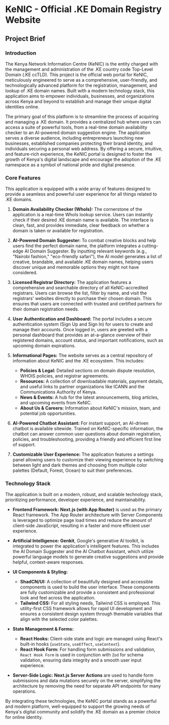 
# KeNIC - Official .KE Domain Registry Website

## Project Brief

### Introduction

The Kenya Network Information Centre (KeNIC) is the entity charged with the management and administration of the .KE country code Top-Level Domain (.KE ccTLD). This project is the official web portal for KeNIC, meticulously engineered to serve as a comprehensive, user-friendly, and technologically advanced platform for the registration, management, and lookup of .KE domain names. Built with a modern technology stack, this application aims to empower individuals, businesses, and organizations across Kenya and beyond to establish and manage their unique digital identities online.

The primary goal of this platform is to streamline the process of acquiring and managing a .KE domain. It provides a centralized hub where users can access a suite of powerful tools, from a real-time domain availability checker to an AI-powered domain suggestion engine. The application serves a diverse audience, including entrepreneurs launching new businesses, established companies protecting their brand identity, and individuals securing a personal web address. By offering a secure, intuitive, and feature-rich experience, the KeNIC portal is designed to foster the growth of Kenya's digital landscape and encourage the adoption of the .KE namespace as a symbol of national pride and digital presence.

### Core Features

This application is equipped with a wide array of features designed to provide a seamless and powerful user experience for all things related to .KE domains.

1.  **Domain Availability Checker (WhoIs):** The cornerstone of the application is a real-time WhoIs lookup service. Users can instantly check if their desired .KE domain name is available. The interface is clean, fast, and provides immediate, clear feedback on whether a domain is taken or available for registration.

2.  **AI-Powered Domain Suggester:** To combat creative blocks and help users find the perfect domain name, the platform integrates a cutting-edge AI Domain Suggester. By inputting relevant keywords (e.g., "Nairobi fashion," "eco-friendly safari"), the AI model generates a list of creative, brandable, and available .KE domain names, helping users discover unique and memorable options they might not have considered.

3.  **Licensed Registrar Directory:** The application features a comprehensive and searchable directory of all KeNIC-accredited registrars. Users can browse the list, filter by name, and visit the registrars' websites directly to purchase their chosen domain. This ensures that users are connected with trusted and certified partners for their domain registration needs.

4.  **User Authentication and Dashboard:** The portal includes a secure authentication system (Sign Up and Sign In) for users to create and manage their accounts. Once logged in, users are greeted with a personal dashboard that provides an at-a-glance overview of their registered domains, account status, and important notifications, such as upcoming domain expirations.

5.  **Informational Pages:** The website serves as a central repository of information about KeNIC and the .KE ecosystem. This includes:
    *   **Policies & Legal:** Detailed sections on domain dispute resolution, WHOIS policies, and registrar agreements.
    *   **Resources:** A collection of downloadable materials, payment details, and useful links to partner organizations like ICANN and the Communications Authority of Kenya.
    *   **News & Events:** A hub for the latest announcements, blog articles, and upcoming events from KeNIC.
    *   **About Us & Careers:** Information about KeNIC's mission, team, and potential job opportunities.

6.  **AI-Powered Chatbot Assistant:** For instant support, an AI-driven chatbot is available sitewide. Trained on KeNIC-specific information, the chatbot can answer common user questions about domain registration, policies, and troubleshooting, providing a friendly and efficient first line of support.

7.  **Customizable User Experience:** The application features a settings panel allowing users to customize their viewing experience by switching between light and dark themes and choosing from multiple color palettes (Default, Forest, Ocean) to suit their preferences.

### Technology Stack

The application is built on a modern, robust, and scalable technology stack, prioritizing performance, developer experience, and maintainability.

*   **Frontend Framework:** **Next.js (with App Router)** is used as the primary React framework. The App Router architecture with Server Components is leveraged to optimize page load times and reduce the amount of client-side JavaScript, resulting in a faster and more efficient user experience.

*   **Artificial Intelligence:** **Genkit**, Google's generative AI toolkit, is integrated to power the application's intelligent features. This includes the AI Domain Suggester and the AI Chatbot Assistant, which utilize powerful language models to generate creative suggestions and provide helpful, context-aware responses.

*   **UI Components & Styling:**
    *   **ShadCN/UI:** A collection of beautifully designed and accessible components is used to build the user interface. These components are fully customizable and provide a consistent and professional look and feel across the application.
    *   **Tailwind CSS:** For all styling needs, Tailwind CSS is employed. This utility-first CSS framework allows for rapid UI development and ensures a consistent design system through themable variables that align with the selected color palettes.

*   **State Management & Forms:**
    *   **React Hooks:** Client-side state and logic are managed using React's built-in hooks (`useState`, `useEffect`, `useContext`).
    *   **React Hook Form:** For handling form submissions and validation, `React Hook Form` is used in conjunction with `Zod` for schema validation, ensuring data integrity and a smooth user input experience.

*   **Server-Side Logic:** **Next.js Server Actions** are used to handle form submissions and data mutations securely on the server, simplifying the architecture by removing the need for separate API endpoints for many operations.

By integrating these technologies, the KeNIC portal stands as a powerful and modern platform, well-equipped to support the growing needs of Kenya's digital community and solidify the .KE domain as a premier choice for online identity.
